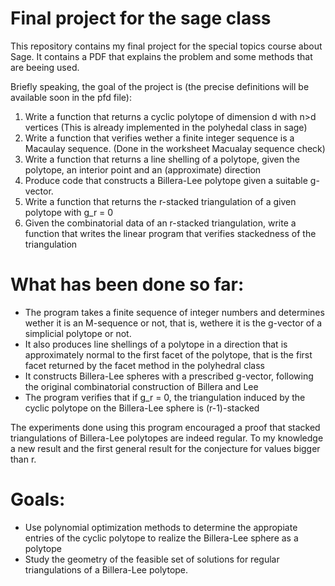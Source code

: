 Final project for the sage class
================================

This repository contains my final project for the special topics course about Sage. It contains a PDF that explains the problem
and some methods that are beeing used. 

Briefly speaking, the goal of the project is (the precise definitions will be available soon in the pfd file): 

1. Write a function that returns a cyclic polytope of dimension d with n>d vertices (This is already implemented in the polyhedal class in sage)
2. Write a function that verifies wether a finite integer sequence is a Macaulay sequence. (Done in the worksheet Macualay sequence check)
3. Write a function that returns a line shelling of a polytope, given the polytope, an interior point and an (approximate) direction
4. Produce code that constructs a Billera-Lee polytope given a suitable g-vector.
5. Write a function that returns the r-stacked triangulation of a given polytope with g_r = 0
6. Given the combinatorial data of an r-stacked triangulation, write a function that writes the linear program that verifies stackedness of the triangulation

What has been done so far: 
==========================
- The program takes a finite sequence of integer numbers and determines wether it is an M-sequence or not, that is, wethere it 
is the g-vector of a simplicial polytope or not. 
- It also produces line shellings of a polytope in a direction that is approximately normal to the first facet of the polytope, 
that is the first facet returned by the facet method in the polyhedral class
- It constructs Billera-Lee spheres with a prescribed g-vector, following the original combinatorial construction of Billera and Lee
- The program verifies that if g_r = 0, the triangulation induced by the cyclic polytope on the Billera-Lee sphere is (r-1)-stacked

The experiments done using this program encouraged a proof that stacked triangulations of Billera-Lee polytopes are
indeed regular. To my knowledge a new result and the first general result for the conjecture for values bigger than r. 

Goals: 
======
- Use polynomial optimization methods to determine the appropiate entries of the cyclic polytope to realize the Billera-Lee sphere as a polytope
- Study the geometry of the feasible set of solutions for regular triangulations of a Billera-Lee polytope.
